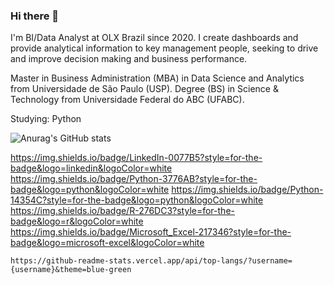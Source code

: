 ### Hi there 👋

I'm BI/Data Analyst at OLX Brazil since 2020. I create dashboards and provide analytical information to key management people, seeking to drive and improve decision making and business performance.

Master in Business Administration (MBA) in Data Science and Analytics from Universidade de São Paulo (USP).
Degree (BS) in Science & Technology from Universidade Federal do ABC (UFABC).

Studying: Python


![Anurag's GitHub stats](https://github-readme-stats.vercel.app/api?username=kajinmo&show_icons=true&theme=algolia)



<img>https://img.shields.io/badge/LinkedIn-0077B5?style=for-the-badge&logo=linkedin&logoColor=white</img>
https://img.shields.io/badge/Python-3776AB?style=for-the-badge&logo=python&logoColor=white
https://img.shields.io/badge/Python-14354C?style=for-the-badge&logo=python&logoColor=white
https://img.shields.io/badge/R-276DC3?style=for-the-badge&logo=r&logoColor=white
https://img.shields.io/badge/Microsoft_Excel-217346?style=for-the-badge&logo=microsoft-excel&logoColor=white

	https://github-readme-stats.vercel.app/api/top-langs/?username={username}&theme=blue-green

<!-- [![Top Langs](https://github-readme-stats.vercel.app/api/top-langs/?username=kajinmo)](https://github.com/anuraghazra/github-readme-stats)-->
<!--
**kajinmo/kajinmo** is a ✨ _special_ ✨ repository because its `README.md` (this file) appears on your GitHub profile.

Here are some ideas to get you started:

- 🔭 I’m currently working on ...
- 🌱 I’m currently learning ...
- 👯 I’m looking to collaborate on ...
- 🤔 I’m looking for help with ...
- 💬 Ask me about ...
- 📫 How to reach me: ...
- 😄 Pronouns: ...
- ⚡ Fun fact: ...
-->
